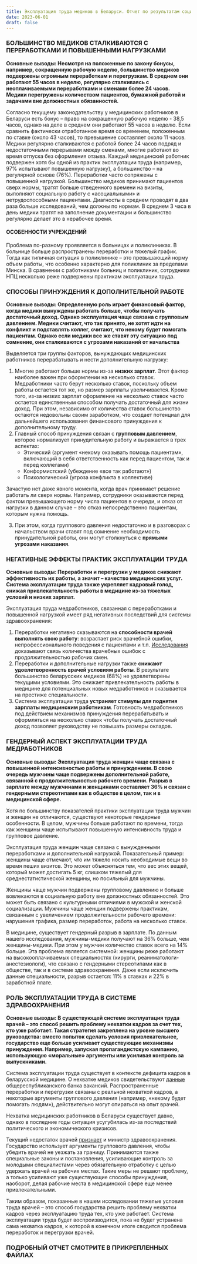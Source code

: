 ```yaml
---
title: Эксплуатация труда медиков в Беларуси. Отчет по результатам социологического исследования
date: 2023-06-01
draft: false
---
```


### БОЛЬШИНСТВО МЕДИКОВ СТАЛКИВАЮТСЯ С ПЕРЕРАБОТКАМИ И ПОВЫШЕННЫМИ НАГРУЗКАМИ

**Основные выводы: Несмотря на положенные по закону бонусы, например, сокращенную рабочую неделю, большинство медиков
подвержены огромным переработкам и перегрузкам. В среднем они работают 55 часов в неделю, регулярно
сталкиваясь с неоплачиваемыми переработками и сменами более 24 часов. Медики перегружены количеством
пациентов, бумажной работой и задачами вне должностных обязанностей.**

Согласно текущему законодательству у медицинских работников в Беларуси есть бонус – право на сокращенную рабочую неделю - 38,5 часов, однако на деле в
среднем они работают 55 часов в неделю. Если сравнить фактически отработанное время со временем, положенным по ставке (около 43 часов), то
превышение составляет около 11 часов. Медики регулярно сталкиваются с работой более 24 часов подряд и недостаточными перерывами между сменами,
многие работают во время отпуска без оформления отзыва. Каждый медицинский работник подвержен хотя бы одной из практик эксплуатации
труда (например, 97% испытывают повышенную нагрузку), а большинство – на регулярной основе (76%).
Переработки часто сопряжены с повышенной нагрузкой. Большинство медиков принимают пациентов сверх нормы, тратят больше отведенного времени на
визиты, выполняют социальную работу с «асоциальными» и нетрудоспособными пациентами. Диагносты в среднем проводят в два раза больше исследований,
чем должны по нормам. В среднем 3 часа в день медики тратят на заполнение документации и большинство регулярно делает это в нерабочее время.

#### ОСОБЕННОСТИ УЧРЕЖДЕНИЙ
Проблема по-разному проявляется в больницах и поликлиниках. В больнице больше распространены переработки и тяжелый график. Тогда как типичная
ситуация в поликлинике – это превышающий норму объем работы, что особенно характерно для поликлиник за пределами Минска. В сравнении с работниками
больниц и поликлиник, сотрудники НПЦ несколько реже подвержены практикам эксплуатации труда.


### СПОСОБЫ ПРИНУЖДЕНИЯ К ДОПОЛНИТЕЛЬНОЙ РАБОТЕ

**Основные выводы: Определенную роль играет финансовый фактор, когда медики вынуждены
работать больше, чтобы получать достаточный доход. Однако эксплуатация чаще связана с групповым
давлением. Медики считают, что так принято, не хотят идти на конфликт и подставлять коллег,
считают, что некому будет помогать пациентам. Однако если медики все же ставят эту ситуацию под
сомнение, они сталкиваются с угрозами наказаний от начальства**

Выделяется три группы факторов, вынуждающих медицинских работников перерабатывать и нести 
дополнительную нагрузку: 

1. Многие работают больше нормы из-за **низких зарплат**. Этот фактор наиболее важен при оформлении на несколько ставок. 
Медработники часто берут несколько ставок, поскольку объем работы остается тот же, но размер зарплаты увеличивается. 
Кроме того, из-за низких зарплат оформление на несколько ставок часто остается единственным способом получать достаточный для жизни доход.
При этом, независимо от количества ставок большинство остаются недовольны своим заработком, что создает потенциал для дальнейшего использования 
финансового принуждения к дополнительному труду.
2. Главный способ принуждения связан с **групповым давлением**, которое нормализует принудительную работу и выражается в трех аспектах:
   - Этический (аргумент «некому оказывать помощь пациентам», включающий в себя ответственность как перед пациентом, так и перед коллегами)
   - Конформистский (убеждение «все так работают»)
   - Психологический (угроза конфликта в коллективе)

Зачастую нет даже явного момента, когда врач принимает решение работать ли сверх нормы. Например, сотрудники оказываются перед фактом превышающего
норму числа пациентов в очереди, и отказ от нагрузки в данном случае – это отказ непосредственно пациентам, которым нужна помощь.

3. При этом, когда группового давления недостаточно и в разговорах с
начальством врачи ставят под сомнение необходимость принудительной работы,
они могут столкнуться с **прямыми угрозами наказания**.

### НЕГАТИВНЫЕ ЭФФЕКТЫ ПРАКТИК ЭКСПЛУАТАЦИИ ТРУДА

**Основные выводы: Переработки и перегрузки у медиков снижают эффективность их работы, а значит – качество
медицинских услуг. Система эксплуатации труда также укрепляет кадровый голод,
снижая привлекательность работы в медицине из-за тяжелых условий и низких зарплат.**

Эксплуатация труда медработников, связанная с переработками и повышенной
нагрузкой имеет ряд негативных последствий для системы здравоохранения:
1) Переработки негативно сказываются на **способности врачей выполнять
   свою работу**: возрастает риск врачебной ошибки, непрофессионального
   поведения с пациентами и т.п. [Исследования](https://pubmed.ncbi.nlm.nih.gov/20043622/) доказывают связь количества
   врачебных ошибок с продолжительностью рабочих смен.
2) Переработки и дополнительные нагрузки также **снижают удовлетворенность
   врачей условиям работы**. В результате большинство беларусских медиков
   (68%) не удовлетворены текущими условиями. Это снижает привлекательность
   работы в медицине для потенциальных новых медработников и сказывается на
   престиже специальности.
3) Система эксплуатации труда **устраняет стимулы для поднятия зарплаты
   медицинским работникам**. Готовность медработников под действием механизмов
   принуждения перерабатывать и оформляться на несколько ставок чтобы
   получать достаточный доход позволяет руководству не повышать размеры
   окладов.

### ГЕНДЕРНЫЙ АСПЕКТ ЭКСПЛУАТАЦИИ ТРУДА МЕДРАБОТНИКОВ

**Основные выводы: Эксплуатация труда женщин чаще связана с повышенной интенсивностью работы и принуждением. 
В свою очередь мужчины чаще подвержены дополнительной работе, связанной с продолжительностью
рабочего времени. Разрыв в зарплате между мужчинами и женщинами составляет 36% и связан с
гендерными стереотипами как в обществе в целом, так и в медицинской сфере.**

Хотя по большинству показателей практики эксплуатации труда мужчин и женщин
не отличаются, существуют некоторые гендерные особенности. В целом, мужчины
больше работают по времени, тогда как женщины чаще испытывают повышенную
интенсивность труда и групповое давление.

Эксплуатация труда женщин чаще связана с вынужденными переработками и
дополнительной нагрузкой. Показательный пример: женщины чаще отмечают, что
им тяжело носить необходимые вещи во время пеших визитов. Это может
объясняться тем, что вес этих вещей, который может достигать 5 кг, слишком
тяжелый для среднестатистической женщины, но посильный для мужчины.

Женщины чаще мужчин подвержены групповому давлению и больше вовлекаются
в социальную работу вне должностных обязанностей. Это может быть связано с
культурными отличиями в мужской и женской социализации.
Мужчины чаще женщин подвержены практикам, связанным с увеличением
продолжительности рабочего времени: нарушения графика, размер переработок,
работа на несколько ставок.

В медицине, существует гендерный разрыв в зарплате. По данным нашего
исследования, мужчины-медики получают на 36% больше, чем женщины-медики.
При этом у мужчин количество ставок всего на 14% больше. Эта проблема
является системной: женщины реже работают на высокооплачиваемых
специальностях (хирурги, реаниматологи-анестезиологи), что связано с
гендерными стереотипами как в обществе, так и в системе здравоохранения.
Даже если исключить данные специальности, разрыв остается: 11% в ставках и
22% в заработной плате.

### РОЛЬ ЭКСПЛУАТАЦИИ ТРУДА В СИСТЕМЕ ЗДРАВООХРАНЕНИЯ

**Основные выводы: В существующей системе эксплуатация труда врачей – это способ решить
проблему нехватки кадров за счет тех, кто уже работает. Такая стратегия закреплена на уровне
высшего руководства: вместо попыток сделать условия привлекательнее, государство еще больше
усиливает существующие механизмы принуждения. Например, запуская пропагандистскую
кампанию, использующую «моральные» аргументы или усиливая контроль за выпускниками.**

Система эксплуатации труда существует в контексте дефицита кадров в
беларусской медицине. О нехватке медиков свидетельствуют [данные](https://gsz.gov.by/registration/vacancy-search/?profession=%D0%B2%D1%80%D0%B0%D1%87&business_entity=&region=&salary_min=&salary_max=&work_mode=&employment_nature=&education=&workplace_category=&search_period=0&paginate_by=&sort_by=&extended_search=)
общереспубликанского банка вакансий. Распространенные переработки и
перегрузки связаны с реальной нехваткой кадров, а некоторые аргументы
группового давления (например, «некому будет помогать людям»), действительно
могут опираться на опыт врачей.

Нехватка медицинских работников в Беларуси существует давно, однако в
последние годы ситуация усугубилась из-за последствий политического и
экономического кризисов.

Текущий недостаток врачей [признает](https://news.zerkalo.io/life/41402.html) и министр здравоохранения. Государство
использует аргументы группового давления, чтобы убедить врачей не уезжать за
границу. Принимаются также специальные законы и постановления, усиливающие
контроль за молодыми специалистами через обязательную отработку с целью
удержать врачей на рабочих местах. Такие меры не решают проблему, а только
усиливают уже существующие способы принуждения, наоборот, делая рабочие
места в медицинской сфере еще менее привлекательными.

Таким образом, показанные в нашем исследовании тяжелые условия труда
врачей – это способ государства решить проблему нехватки кадров через
эксплуатацию труда тех, кто уже работает. Система эксплуатации труда будет
воспроизводится, пока не будет устранена сама нехватка кадров, к которой в
конечном итоге сводится проблема переработок и перегрузки врачей.


### ПОДРОБНЫЙ ОТЧЕТ СМОТРИТЕ В ПРИКРЕПЛЕННЫХ ФАЙЛАХ